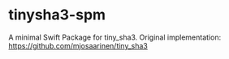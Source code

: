 # tinysha3-spm

A minimal Swift Package for tiny_sha3.
Original implementation: https://github.com/mjosaarinen/tiny_sha3
